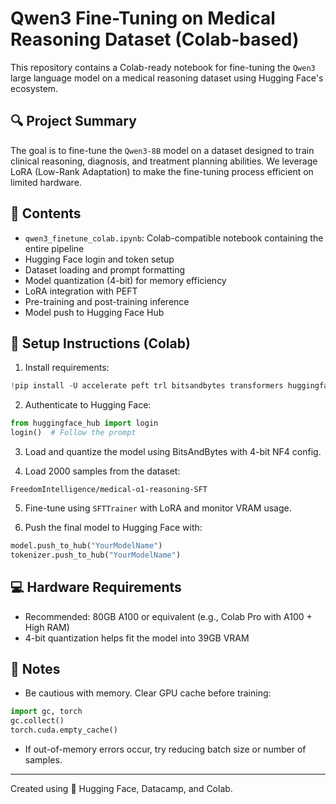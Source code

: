 
# Qwen3 Fine-Tuning on Medical Reasoning Dataset (Colab-based)

This repository contains a Colab-ready notebook for fine-tuning the `Qwen3` large language model on a medical reasoning dataset using Hugging Face's ecosystem.

## 🔍 Project Summary

The goal is to fine-tune the `Qwen3-8B` model on a dataset designed to train clinical reasoning, diagnosis, and treatment planning abilities. We leverage LoRA (Low-Rank Adaptation) to make the fine-tuning process efficient on limited hardware.

## 📁 Contents

- `qwen3_finetune_colab.ipynb`: Colab-compatible notebook containing the entire pipeline
- Hugging Face login and token setup
- Dataset loading and prompt formatting
- Model quantization (4-bit) for memory efficiency
- LoRA integration with PEFT
- Pre-training and post-training inference
- Model push to Hugging Face Hub

## 🚀 Setup Instructions (Colab)

1. Install requirements:
```python
!pip install -U accelerate peft trl bitsandbytes transformers huggingface_hub
```

2. Authenticate to Hugging Face:
```python
from huggingface_hub import login
login()  # Follow the prompt
```

3. Load and quantize the model using BitsAndBytes with 4-bit NF4 config.

4. Load 2000 samples from the dataset:
```
FreedomIntelligence/medical-o1-reasoning-SFT
```

5. Fine-tune using `SFTTrainer` with LoRA and monitor VRAM usage.

6. Push the final model to Hugging Face with:
```python
model.push_to_hub("YourModelName")
tokenizer.push_to_hub("YourModelName")
```

## 💻 Hardware Requirements

- Recommended: 80GB A100 or equivalent (e.g., Colab Pro with A100 + High RAM)
- 4-bit quantization helps fit the model into 39GB VRAM

## 📌 Notes

- Be cautious with memory. Clear GPU cache before training:
```python
import gc, torch
gc.collect()
torch.cuda.empty_cache()
```

- If out-of-memory errors occur, try reducing batch size or number of samples.

---

Created using 🤗 Hugging Face, Datacamp, and Colab.
